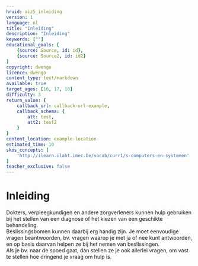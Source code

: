 ```yaml
---
hruid: aiz5_inleiding
version: 1
language: nl
title: "Inleiding"
description: "Inleiding"
keywords: [""]
educational_goals: [
    {source: Source, id: id}, 
    {source: Source2, id: id2}
]
copyright: dwengo
licence: dwengo
content_type: text/markdown
available: true
target_ages: [16, 17, 18]
difficulty: 3
return_value: {
    callback_url: callback-url-example,
    callback_schema: {
        att: test,
        att2: test2
    }
}
content_location: example-location
estimated_time: 10
skos_concepts: [
    'http://ilearn.ilabt.imec.be/vocab/curr1/s-computers-en-systemen'
]
teacher_exclusive: false
---
```


# Inleiding
Dokters, verpleegkundigen en andere zorgverleners kunnen hulp gebruiken bij het stellen van een diagnose of het kiezen van een geschikte behandeling.<br>
Beslissingsbomen kunnen daarbij erg handig zijn. Je moet eenvoudige vragen beantwoorden, bv. vragen waarop je met ja of nee kunt antwoorden, en op basis daarvan helpen ze bij het nemen van beslissingen. <br>
Als je bv. naar de spoed gaat, dan stellen ze je ook allerlei vragen, om vast te stellen hoe dringend je vraag om hulp is. 
